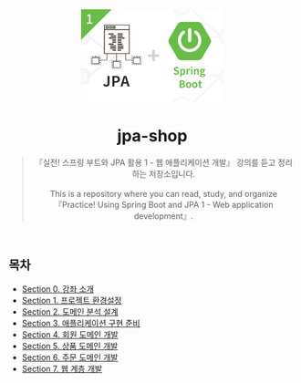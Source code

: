 <div align="center">

<img src="images/jpa_logo.png" width="250"/>

# jpa-shop
> 『실전! 스프링 부트와 JPA 활용 1 - 웹 애플리케이션 개발』 강의를 듣고 정리하는 저장소입니다.<br><br> This is a repository where you can read, study, and organize 『Practice! Using Spring Boot and JPA 1 - Web application development』.
</div>
<br>

## 목차
- [Section 0. 강좌 소개](document/section0/README.md)
- [Section 1. 프로젝트 환경설정](document/section1/README.md)
- [Section 2. 도메인 분석 설계](document/section2/README.md)
- [Section 3. 애플리케이션 구현 준비](document/section3/README.md)
- [Section 4. 회원 도메인 개발](document/section4/README.md)
- [Section 5. 상품 도메인 개발](document/section5/README.md)
- [Section 6. 주문 도메인 개발](document/section6/README.md)
- [Section 7. 웹 계층 개발](document/section7/README.md)

